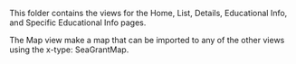 This folder contains the views for the Home, List, Details, Educational Info, and Specific Educational Info pages.

The Map view make a map that can be imported to any of the other views using the x-type: SeaGrantMap.